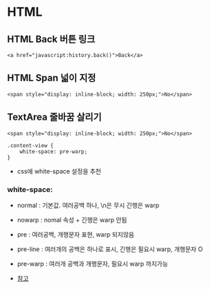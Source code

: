 # HTML
## HTML Back 버튼 링크

``` 
<a href="javascript:history.back()">Back</a>
```

## HTML Span 넓이 지정

```
<span style="display: inline-block; width: 250px;">No</span>
```

## TextArea 줄바꿈 살리기

```
<span style="display: inline-block; width: 250px;">No</span>
```

```
.content-view {
	white-space: pre-warp;
}
```

- css에 white-space 설정을 추천

### white-space:
- normal : 기본값. 여러공백 하나, \n은 무시 긴행은 warp
- nowarp : nomal 속성 + 긴행은 warp 안됨
- pre : 여러공백, 개행문자 표현, warp 되지않음
- pre-line : 여러개의 공백은 하나로 표시, 긴행은 필요시 warp, 개행문자 O
- pre-warp : 여러개 공백과 개행문자, 필요시 warp 까지가능

- [참고](https://offbyone.tistory.com/326)

